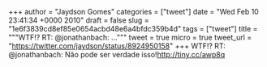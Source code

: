 
+++
author = "Jaydson Gomes"
categories = ["tweet"]
date = "Wed Feb 10 23:41:34 +0000 2010"
draft = false
slug = "1e6f3839cd8ef85e0654acbd48e6a4bfdc359b4d"
tags = ["tweet"]
title = """WTF!? RT: @jonathanbach: ..."""
tweet = true
micro = true
tweet_url = "https://twitter.com/jaydson/status/8924950158"
+++
WTF!? RT: @jonathanbach: Não pode ser verdade isso!http://tiny.cc/awp8q
